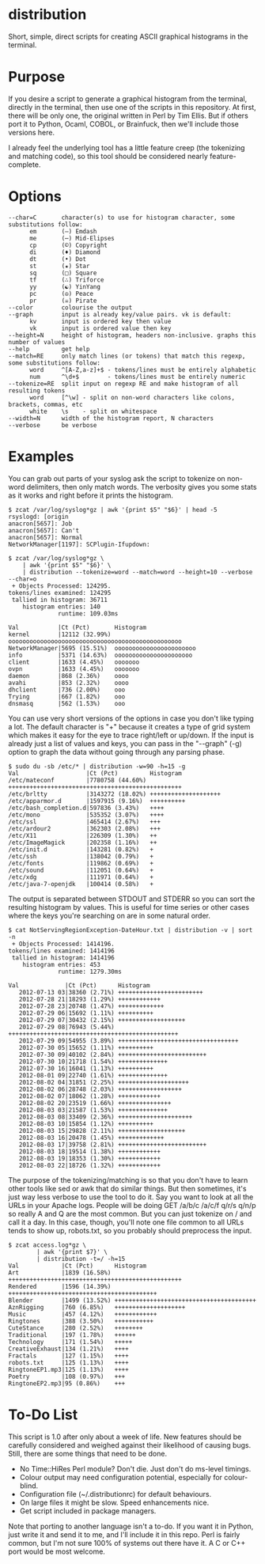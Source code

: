 distribution
============

Short, simple, direct scripts for creating ASCII graphical histograms in the terminal.

Purpose
=======

If you desire a script to generate a graphical histogram from the terminal, directly
in the terminal, then use one of the scripts in this repository. At first, there will
be only one, the original written in Perl by Tim Ellis. But if others port it to Python,
Ocaml, COBOL, or Brainfuck, then we'll include those versions here.

I already feel the underlying tool has a little feature creep (the tokenizing and matching
code), so this tool should be considered nearly feature-complete.

Options
=======

```
--char=C       character(s) to use for histogram character, some substitutions follow:
      em       (—) Emdash
      me       (⋯) Mid-Elipses
      cp       (©) Copyright
      di       (♦) Diamond
      dt       (•) Dot
      st       (★) Star
      sq       (□) Square
      tf       (∴) Triforce
      yy       (☯) YinYang
      pc       (☮) Peace
      pr       (☠) Pirate
--color        colourise the output
--graph        input is already key/value pairs. vk is default:
      kv       input is ordered key then value
      vk       input is ordered value then key
--height=N     height of histogram, headers non-inclusive. graphs this number of values
--help         get help
--match=RE     only match lines (or tokens) that match this regexp, some substitutions follow:
      word     ^[A-Z,a-z]+$ - tokens/lines must be entirely alphabetic
      num      ^\d+$        - tokens/lines must be entirely numeric
--tokenize=RE  split input on regexp RE and make histogram of all resulting tokens
      word     [^\w] - split on non-word characters like colons, brackets, commas, etc
      white    \s    - split on whitespace
--width=N      width of the histogram report, N characters
--verbose      be verbose
```

Examples
========

You can grab out parts of your syslog ask the script to tokenize on non-word delimiters,
then only match words. The verbosity gives you some stats as it works and right before
it prints the histogram.

```
$ zcat /var/log/syslog*gz | awk '{print $5" "$6}' | head -5
rsyslogd: [origin
anacron[5657]: Job
anacron[5657]: Can't
anacron[5657]: Normal
NetworkManager[1197]: SCPlugin-Ifupdown:

$ zcat /var/log/syslog*gz \
    | awk '{print $5" "$6}' \
    | distribution --tokenize=word --match=word --height=10 --verbose --char=o
 + Objects Processed: 124295.   
tokens/lines examined: 124295
 tallied in histogram: 36711
    histogram entries: 140
              runtime: 109.03ms

Val           |Ct (Pct)       Histogram
kernel        |12112 (32.99%) ooooooooooooooooooooooooooooooooooooooooooooooooo
NetworkManager|5695 (15.51%)  ooooooooooooooooooooooo
info          |5371 (14.63%)  oooooooooooooooooooooo
client        |1633 (4.45%)   ooooooo
ovpn          |1633 (4.45%)   ooooooo
daemon        |868 (2.36%)    oooo
avahi         |853 (2.32%)    oooo
dhclient      |736 (2.00%)    ooo
Trying        |667 (1.82%)    ooo
dnsmasq       |562 (1.53%)    ooo
```

You can use very short versions of the options in case you don't like typing a lot. The
default character is "+" because it creates a type of grid system which makes it easy for
the eye to trace right/left or up/down. If the input is already just a list of values
and keys, you can pass in the "--graph" (-g) option to graph the data without going through
any parsing phase.

```
$ sudo du -sb /etc/* | distribution -w=90 -h=15 -g
Val                   |Ct (Pct)         Histogram
/etc/mateconf         |7780758 (44.60%) +++++++++++++++++++++++++++++++++++++++++++++++++
/etc/brltty           |3143272 (18.02%) ++++++++++++++++++++
/etc/apparmor.d       |1597915 (9.16%)  ++++++++++
/etc/bash_completion.d|597836 (3.43%)   ++++
/etc/mono             |535352 (3.07%)   ++++
/etc/ssl              |465414 (2.67%)   +++
/etc/ardour2          |362303 (2.08%)   +++
/etc/X11              |226309 (1.30%)   ++
/etc/ImageMagick      |202358 (1.16%)   ++
/etc/init.d           |143281 (0.82%)   +
/etc/ssh              |138042 (0.79%)   +
/etc/fonts            |119862 (0.69%)   +
/etc/sound            |112051 (0.64%)   +
/etc/xdg              |111971 (0.64%)   +
/etc/java-7-openjdk   |100414 (0.58%)   +
```

The output is separated between STDOUT and STDERR so you can sort the resulting histogram
by values. This is useful for time series or other cases where the keys you're searching on
are in some natural order.

```
$ cat NotServingRegionException-DateHour.txt | distribution -v | sort -n
 + Objects Processed: 1414196.   
tokens/lines examined: 1414196
 tallied in histogram: 1414196
    histogram entries: 453
              runtime: 1279.30ms

Val             |Ct (Pct)      Histogram
   2012-07-13 03|38360 (2.71%) ++++++++++++++++++++++++
   2012-07-28 21|18293 (1.29%) ++++++++++++
   2012-07-28 23|20748 (1.47%) +++++++++++++
   2012-07-29 06|15692 (1.11%) ++++++++++
   2012-07-29 07|30432 (2.15%) +++++++++++++++++++
   2012-07-29 08|76943 (5.44%) ++++++++++++++++++++++++++++++++++++++++++++++++
   2012-07-29 09|54955 (3.89%) ++++++++++++++++++++++++++++++++++
   2012-07-30 05|15652 (1.11%) ++++++++++
   2012-07-30 09|40102 (2.84%) +++++++++++++++++++++++++
   2012-07-30 10|21718 (1.54%) ++++++++++++++
   2012-07-30 16|16041 (1.13%) ++++++++++
   2012-08-01 09|22740 (1.61%) ++++++++++++++
   2012-08-02 04|31851 (2.25%) ++++++++++++++++++++
   2012-08-02 06|28748 (2.03%) ++++++++++++++++++
   2012-08-02 07|18062 (1.28%) ++++++++++++
   2012-08-02 20|23519 (1.66%) +++++++++++++++
   2012-08-03 03|21587 (1.53%) ++++++++++++++
   2012-08-03 08|33409 (2.36%) +++++++++++++++++++++
   2012-08-03 10|15854 (1.12%) ++++++++++
   2012-08-03 15|29828 (2.11%) +++++++++++++++++++
   2012-08-03 16|20478 (1.45%) +++++++++++++
   2012-08-03 17|39758 (2.81%) +++++++++++++++++++++++++
   2012-08-03 18|19514 (1.38%) ++++++++++++
   2012-08-03 19|18353 (1.30%) ++++++++++++
   2012-08-03 22|18726 (1.32%) ++++++++++++
```

The purpose of the tokenizing/matching is so that you don't have to learn other tools like
sed or awk that do similar things. But then sometimes, it's just way less verbose to use the
tool to do it. Say you want to look at all the URLs in your Apache logs. People will be doing
GET /a/b/c /a/c/f q/r/s q/n/p so really A and Q are the most common. But you can just tokenize
on / and call it a day. In this case, though, you'll note one file common to all URLs tends
to show up, robots.txt, so you probably should preprocess the input.

```
$ zcat access.log*gz \
        | awk '{print $7}' \
        | distribution -t=/ -h=15
Val            |Ct (Pct)      Histogram
Art            |1839 (16.58%) +++++++++++++++++++++++++++++++++++++++++++++++++
Rendered       |1596 (14.39%) ++++++++++++++++++++++++++++++++++++++++++
Blender        |1499 (13.52%) ++++++++++++++++++++++++++++++++++++++++
AznRigging     |760 (6.85%)   ++++++++++++++++++++
Music          |457 (4.12%)   ++++++++++++
Ringtones      |388 (3.50%)   +++++++++++
CuteStance     |280 (2.52%)   ++++++++
Traditional    |197 (1.78%)   ++++++
Technology     |171 (1.54%)   +++++
CreativeExhaust|134 (1.21%)   ++++
Fractals       |127 (1.15%)   ++++
robots.txt     |125 (1.13%)   ++++
RingtoneEP1.mp3|125 (1.13%)   ++++
Poetry         |108 (0.97%)   +++
RingtoneEP2.mp3|95 (0.86%)    +++
```

To-Do List
==========

This script is 1.0 after only about a week of life. New features should be carefully considered
and weighed against their likelihood of causing bugs. Still, there are some things that need
to be done.

 * No Time::HiRes Perl module? Don't die. Just don't do ms-level timings.
 * Colour output may need configuration potential, especially for colour-blind.
 * Configuration file (~/.distributionrc) for default behaviours.
 * On large files it might be slow. Speed enhancements nice.
 * Get script included in package managers.

Note that porting to another language isn't a to-do. If you want it in Python, just write it and
send it to me, and I'll include it in this repo. Perl is fairly common, but I'm not sure 100%
of systems out there have it. A C or C++ port would be most welcome.

